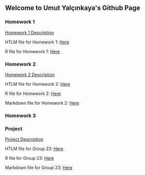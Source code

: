 ## Welcome to Umut Yalçınkaya's Github Page

### Homework 1

[Homework 1 Description](IE360_Spring22_HW1/IE360_Spring22_HW1.pdf)

HTLM file for Homework 1: [Here](https://bu-ie-360.github.io/spring22-UmutYalcinkaya/IE360_Spring22_HW1/HW1_UmutYalcinkaya.html)

R file for Homework 1: [Here](IE360_Spring22_HW1/HW1_UmutYalcinkaya.r)

### Homework 2

[Homework 2 Description](IE360_Spring22_HW2/IE360_Spring22_HW2.pdf)

HTLM file for Homework 2: [Here](https://bu-ie-360.github.io/spring22-UmutYalcinkaya/IE360_Spring22_HW2/HW2_UmutYalcinkaya.html)

R file for Homework 2: [Here](IE360_Spring22_HW2/HW2_UmutYalcinkaya.r)

Markdown file for Homework 2: [Here](IE360_Spring22_HW2/HW2_UmutYalcinkaya_markdown.zip)

### Homework 3


### Project

[Project Description](IE360_Spring22_Project/IE360_Spring22_Project.pdf)

HTLM file for Group 23: [Here](https://bu-ie-360.github.io/spring22-UmutYalcinkaya/IE360_Spring22_Project/Project_UmutYalcinkaya.html)

R file for Group 23: [Here](IE360_Spring22_Project/Project_UmutYalcinkaya.r)

Markdown file for Group 23: [Here](IE360_Spring22_Project/Project_UmutYalcinkaya_markdown.zip)
